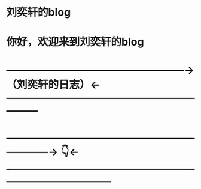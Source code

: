 # 刘奕轩的blog
# 你好，欢迎来到刘奕轩的blog
# —————————————————→（刘奕轩的日志）←—————————————————————
# ——————————————————————→ 👇←————————————————————————————
